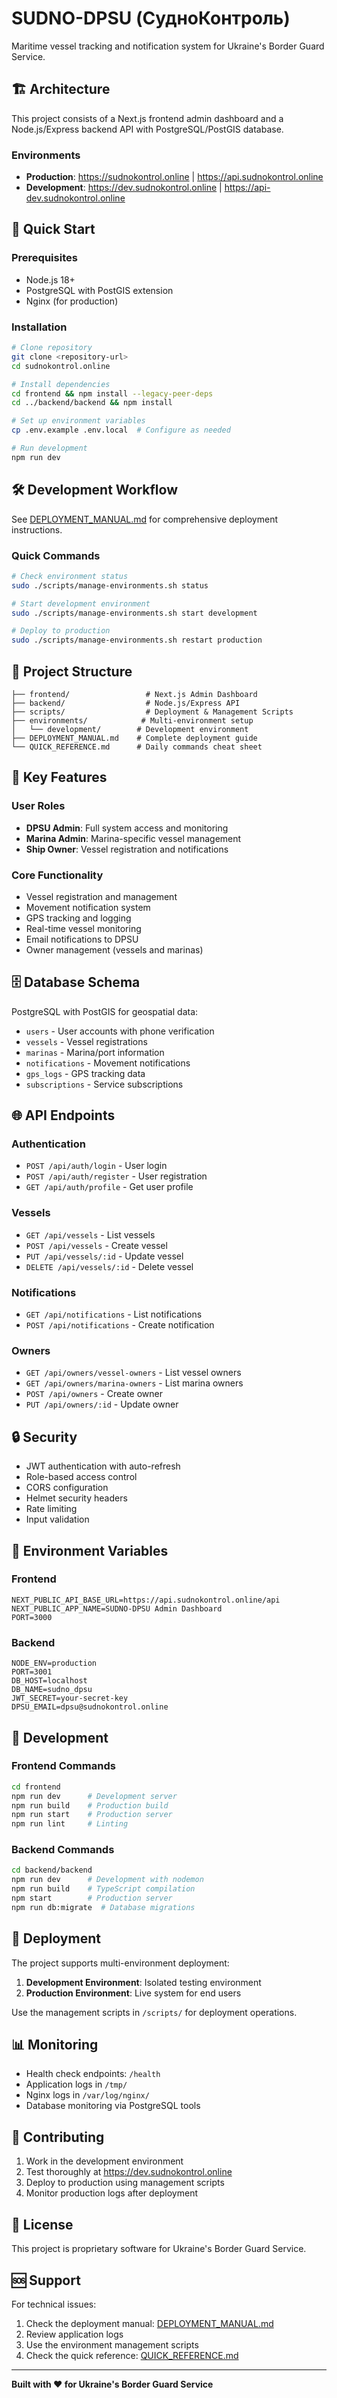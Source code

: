 # SUDNO-DPSU (СудноКонтроль)

Maritime vessel tracking and notification system for Ukraine's Border Guard Service.

## 🏗️ Architecture

This project consists of a Next.js frontend admin dashboard and a Node.js/Express backend API with PostgreSQL/PostGIS database.

### Environments

- **Production**: https://sudnokontrol.online | https://api.sudnokontrol.online
- **Development**: https://dev.sudnokontrol.online | https://api-dev.sudnokontrol.online

## 🚀 Quick Start

### Prerequisites
- Node.js 18+
- PostgreSQL with PostGIS extension
- Nginx (for production)

### Installation

```bash
# Clone repository
git clone <repository-url>
cd sudnokontrol.online

# Install dependencies
cd frontend && npm install --legacy-peer-deps
cd ../backend/backend && npm install

# Set up environment variables
cp .env.example .env.local  # Configure as needed

# Run development
npm run dev
```

## 🛠️ Development Workflow

See [DEPLOYMENT_MANUAL.md](./DEPLOYMENT_MANUAL.md) for comprehensive deployment instructions.

### Quick Commands

```bash
# Check environment status
sudo ./scripts/manage-environments.sh status

# Start development environment
sudo ./scripts/manage-environments.sh start development

# Deploy to production
sudo ./scripts/manage-environments.sh restart production
```

## 📂 Project Structure

```
├── frontend/                 # Next.js Admin Dashboard
├── backend/                  # Node.js/Express API
├── scripts/                  # Deployment & Management Scripts
├── environments/            # Multi-environment setup
│   └── development/        # Development environment
├── DEPLOYMENT_MANUAL.md    # Complete deployment guide
└── QUICK_REFERENCE.md      # Daily commands cheat sheet
```

## 🔧 Key Features

### User Roles
- **DPSU Admin**: Full system access and monitoring
- **Marina Admin**: Marina-specific vessel management
- **Ship Owner**: Vessel registration and notifications

### Core Functionality
- Vessel registration and management
- Movement notification system
- GPS tracking and logging
- Real-time vessel monitoring
- Email notifications to DPSU
- Owner management (vessels and marinas)

## 🗄️ Database Schema

PostgreSQL with PostGIS for geospatial data:
- `users` - User accounts with phone verification
- `vessels` - Vessel registrations
- `marinas` - Marina/port information
- `notifications` - Movement notifications
- `gps_logs` - GPS tracking data
- `subscriptions` - Service subscriptions

## 🌐 API Endpoints

### Authentication
- `POST /api/auth/login` - User login
- `POST /api/auth/register` - User registration
- `GET /api/auth/profile` - Get user profile

### Vessels
- `GET /api/vessels` - List vessels
- `POST /api/vessels` - Create vessel
- `PUT /api/vessels/:id` - Update vessel
- `DELETE /api/vessels/:id` - Delete vessel

### Notifications
- `GET /api/notifications` - List notifications
- `POST /api/notifications` - Create notification

### Owners
- `GET /api/owners/vessel-owners` - List vessel owners
- `GET /api/owners/marina-owners` - List marina owners
- `POST /api/owners` - Create owner
- `PUT /api/owners/:id` - Update owner

## 🔒 Security

- JWT authentication with auto-refresh
- Role-based access control
- CORS configuration
- Helmet security headers
- Rate limiting
- Input validation

## 🚢 Environment Variables

### Frontend
```env
NEXT_PUBLIC_API_BASE_URL=https://api.sudnokontrol.online/api
NEXT_PUBLIC_APP_NAME=SUDNO-DPSU Admin Dashboard
PORT=3000
```

### Backend
```env
NODE_ENV=production
PORT=3001
DB_HOST=localhost
DB_NAME=sudno_dpsu
JWT_SECRET=your-secret-key
DPSU_EMAIL=dpsu@sudnokontrol.online
```

## 🔧 Development

### Frontend Commands
```bash
cd frontend
npm run dev      # Development server
npm run build    # Production build
npm run start    # Production server
npm run lint     # Linting
```

### Backend Commands
```bash
cd backend/backend
npm run dev      # Development with nodemon
npm run build    # TypeScript compilation
npm start        # Production server
npm run db:migrate  # Database migrations
```

## 🚀 Deployment

The project supports multi-environment deployment:

1. **Development Environment**: Isolated testing environment
2. **Production Environment**: Live system for end users

Use the management scripts in `/scripts/` for deployment operations.

## 📊 Monitoring

- Health check endpoints: `/health`
- Application logs in `/tmp/`
- Nginx logs in `/var/log/nginx/`
- Database monitoring via PostgreSQL tools

## 📝 Contributing

1. Work in the development environment
2. Test thoroughly at https://dev.sudnokontrol.online
3. Deploy to production using management scripts
4. Monitor production logs after deployment

## 📄 License

This project is proprietary software for Ukraine's Border Guard Service.

## 🆘 Support

For technical issues:
1. Check the deployment manual: [DEPLOYMENT_MANUAL.md](./DEPLOYMENT_MANUAL.md)
2. Review application logs
3. Use the environment management scripts
4. Check the quick reference: [QUICK_REFERENCE.md](./QUICK_REFERENCE.md)

---

**Built with ❤️ for Ukraine's Border Guard Service**